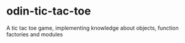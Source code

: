 # odin-tic-tac-toe
A tic tac toe game, implementing knowledge about objects, function factories and modules
